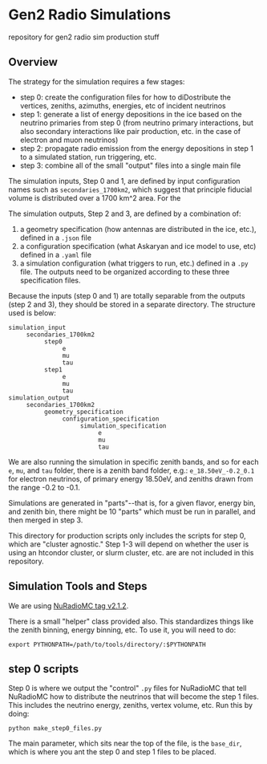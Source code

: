 # Gen2 Radio Simulations
repository for gen2 radio sim production stuff

## Overview

The strategy for the simulation requires a few stages:

- step 0: create the configuration files for how to diDostribute the vertices, zeniths, azimuths, energies, etc of incident neutrinos
- step 1: generate a list of energy depositions in the ice based on the neutrino primaries from step 0 (from neutrino primary interactions, but also secondary interactions like pair production, etc. in the case of electron and muon neutrinos)
- step 2: propagate radio emission from the energy depositions in step 1 to a simulated station, run triggering, etc.
- step 3: combine all of the small "output" files into a single main file

The simulation inputs, Step 0 and 1, are defined by input configuration names such as `secondaries_1700km2`, which suggest that principle fiducial volume is distributed over a 1700 km^2 area. For the 

The simulation outputs, Step 2 and 3, are defined by a combination of:
1. a geometry specification (how antennas are distributed in the ice, etc.), defined in a `.json` file
2. a configuration specification (what Askaryan and ice model to use, etc)  defined in a `.yaml` file
3. a simulation configuration (what triggers to run, etc.) defined in a `.py` file.
The outputs need to be organized according to these three specification files.

Because the inputs (step 0 and 1) are totally separable from the outputs (step 2 and 3), they should be stored in a separate directory. The structure used is below:

```
simulation_input
     secondaries_1700km2
          step0
               e
               mu
               tau
          step1
               e
               mu
               tau
simulation_output
     secondaries_1700km2
          geometry_specification
               configuration_specification
                    simulation_specification
                         e
                         mu
                         tau
```

We are also running the simulation in specific zenith bands, and so for each `e`, `mu`, and `tau` folder, there is a zenith band folder, e.g.: `e_18.50eV_-0.2_0.1` for electron neutrinos, of primary energy 18.50eV, and zeniths drawn from the range -0.2 to -0.1.

Simulations are generated in "parts"--that is, for a given flavor, energy bin, and zenith bin, there might be 10 "parts" which must be run in parallel, and then merged in step 3.

This directory for production scripts only includes the scripts for step 0, which are "cluster agnostic." Step 1-3 will depend on whether the user is using an htcondor cluster, or slurm cluster, etc. are are not included in this repository.

## Simulation Tools and Steps

We are using [NuRadioMC tag v2.1.2](https://github.com/nu-radio/NuRadioMC/releases/tag/v2.1.2).

There is a small "helper" class provided also. This standardizes things like the zenith binning, energy binning, etc. To use it, you will need to do:

`export PYTHONPATH=/path/to/tools/directory/:$PYTHONPATH`

## step 0 scripts
Step 0 is where we output the "control" `.py` files for NuRadioMC that tell NuRadioMC how to distribute the neutrinos that will become the step 1 files. This includes the neutrino energy, zeniths, vertex volume, etc. Run this by doing:

`python make_step0_files.py`

The main parameter, which sits near the top of the file, is the `base_dir`, which is where you ant the step 0 and step 1 files to be placed.
